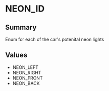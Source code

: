 # NEON_ID

## Summary
Enum for each of the car's potenital neon lights

## Values
* NEON_LEFT
* NEON_RIGHT
* NEON_FRONT
* NEON_BACK